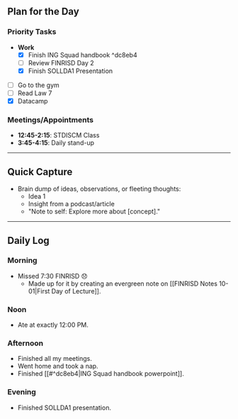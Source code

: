 ## **Plan for the Day**
### **Priority Tasks**
- **Work**
  - [x] Finish ING Squad handbook ^dc8eb4
  - [ ] Review FINRISD Day 2
  - [x] Finish SOLLDA1 Presentation
- [ ] Go to the gym
- [ ] Read Law 7
- [x] Datacamp

### **Meetings/Appointments**
- **12:45-2:15**: STDISCM Class
- **3:45-4:15**: Daily stand-up

---

## **Quick Capture**
- Brain dump of ideas, observations, or fleeting thoughts:
  - Idea 1
  - Insight from a podcast/article
  - "Note to self: Explore more about [concept]."

---

## **Daily Log**
### **Morning**
- Missed 7:30 FINRISD 😞  
  - Made up for it by creating an evergreen note on [[FINRISD Notes 10-01|First Day of Lecture]].

### **Noon**
- Ate at exactly 12:00 PM.

### **Afternoon**
- Finished all my meetings.
- Went home and took a nap.
- Finished [[#^dc8eb4|ING Squad handbook powerpoint]].

### **Evening**
- Finished SOLLDA1 presentation.
